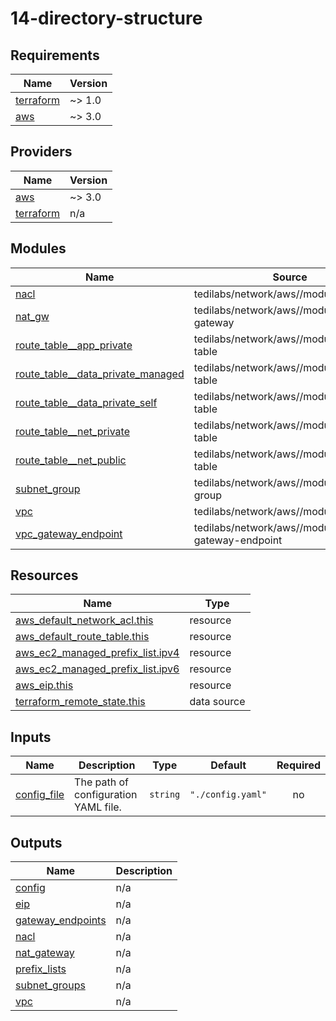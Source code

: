 # 14-directory-structure

<!-- BEGINNING OF PRE-COMMIT-TERRAFORM DOCS HOOK -->
## Requirements

| Name | Version |
|------|---------|
| <a name="requirement_terraform"></a> [terraform](#requirement\_terraform) | ~> 1.0 |
| <a name="requirement_aws"></a> [aws](#requirement\_aws) | ~> 3.0 |

## Providers

| Name | Version |
|------|---------|
| <a name="provider_aws"></a> [aws](#provider\_aws) | ~> 3.0 |
| <a name="provider_terraform"></a> [terraform](#provider\_terraform) | n/a |

## Modules

| Name | Source | Version |
|------|--------|---------|
| <a name="module_nacl"></a> [nacl](#module\_nacl) | tedilabs/network/aws//modules/nacl | 0.26.1 |
| <a name="module_nat_gw"></a> [nat\_gw](#module\_nat\_gw) | tedilabs/network/aws//modules/nat-gateway | 0.26.1 |
| <a name="module_route_table__app_private"></a> [route\_table\_\_app\_private](#module\_route\_table\_\_app\_private) | tedilabs/network/aws//modules/route-table | 0.24.0 |
| <a name="module_route_table__data_private_managed"></a> [route\_table\_\_data\_private\_managed](#module\_route\_table\_\_data\_private\_managed) | tedilabs/network/aws//modules/route-table | 0.24.0 |
| <a name="module_route_table__data_private_self"></a> [route\_table\_\_data\_private\_self](#module\_route\_table\_\_data\_private\_self) | tedilabs/network/aws//modules/route-table | 0.24.0 |
| <a name="module_route_table__net_private"></a> [route\_table\_\_net\_private](#module\_route\_table\_\_net\_private) | tedilabs/network/aws//modules/route-table | 0.24.0 |
| <a name="module_route_table__net_public"></a> [route\_table\_\_net\_public](#module\_route\_table\_\_net\_public) | tedilabs/network/aws//modules/route-table | 0.24.0 |
| <a name="module_subnet_group"></a> [subnet\_group](#module\_subnet\_group) | tedilabs/network/aws//modules/subnet-group | 0.24.0 |
| <a name="module_vpc"></a> [vpc](#module\_vpc) | tedilabs/network/aws//modules/vpc | 0.24.0 |
| <a name="module_vpc_gateway_endpoint"></a> [vpc\_gateway\_endpoint](#module\_vpc\_gateway\_endpoint) | tedilabs/network/aws//modules/vpc-gateway-endpoint | 0.24.0 |

## Resources

| Name | Type |
|------|------|
| [aws_default_network_acl.this](https://registry.terraform.io/providers/hashicorp/aws/latest/docs/resources/default_network_acl) | resource |
| [aws_default_route_table.this](https://registry.terraform.io/providers/hashicorp/aws/latest/docs/resources/default_route_table) | resource |
| [aws_ec2_managed_prefix_list.ipv4](https://registry.terraform.io/providers/hashicorp/aws/latest/docs/resources/ec2_managed_prefix_list) | resource |
| [aws_ec2_managed_prefix_list.ipv6](https://registry.terraform.io/providers/hashicorp/aws/latest/docs/resources/ec2_managed_prefix_list) | resource |
| [aws_eip.this](https://registry.terraform.io/providers/hashicorp/aws/latest/docs/resources/eip) | resource |
| [terraform_remote_state.this](https://registry.terraform.io/providers/hashicorp/terraform/latest/docs/data-sources/remote_state) | data source |

## Inputs

| Name | Description | Type | Default | Required |
|------|-------------|------|---------|:--------:|
| <a name="input_config_file"></a> [config\_file](#input\_config\_file) | The path of configuration YAML file. | `string` | `"./config.yaml"` | no |

## Outputs

| Name | Description |
|------|-------------|
| <a name="output_config"></a> [config](#output\_config) | n/a |
| <a name="output_eip"></a> [eip](#output\_eip) | n/a |
| <a name="output_gateway_endpoints"></a> [gateway\_endpoints](#output\_gateway\_endpoints) | n/a |
| <a name="output_nacl"></a> [nacl](#output\_nacl) | n/a |
| <a name="output_nat_gateway"></a> [nat\_gateway](#output\_nat\_gateway) | n/a |
| <a name="output_prefix_lists"></a> [prefix\_lists](#output\_prefix\_lists) | n/a |
| <a name="output_subnet_groups"></a> [subnet\_groups](#output\_subnet\_groups) | n/a |
| <a name="output_vpc"></a> [vpc](#output\_vpc) | n/a |
<!-- END OF PRE-COMMIT-TERRAFORM DOCS HOOK -->
